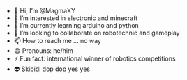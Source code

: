 - 👋 Hi, I’m @MagmaXY
- 👀 I’m interested in electronic and minecraft
- 🌱 I’m currently learning arduino and python
- 💞️ I’m looking to collaborate on robotechnic and gameplay
- 📫 How to reach me ... no way
- 😄 Pronouns: he/him
- ⚡ Fun fact: international winner of robotics competitions
- 👽 Skibidi dop dop yes yes
<!---
MagmaXY/MagmaXY is a ✨ special ✨ repository because its `README.md` (this file) appears on your GitHub profile.
You can click the Preview link to take a look at your changes.
--->
